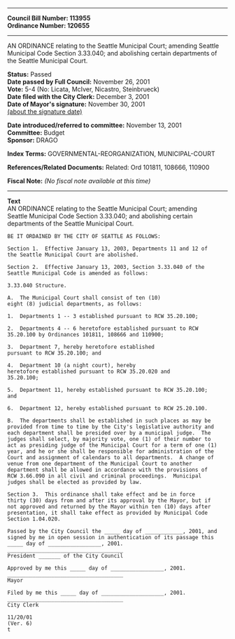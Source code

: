 * * * * *  
  
**Council Bill Number: [](#h0)[](#h2)113955**   
**Ordinance Number: 120655**  
  
* * * * *  
  
AN ORDINANCE relating to the Seattle Municipal Court; amending Seattle Municipal Code Section 3.33.040; and abolishing certain departments of the Seattle Municipal Court.  
  
**Status:** Passed   
**Date passed by Full Council:** November 26, 2001   
**Vote:** 5-4 (No: Licata, McIver, Nicastro, Steinbrueck)   
**Date filed with the City Clerk:** December 3, 2001   
**Date of Mayor's signature:** November 30, 2001   
[(about the signature date)](/~public/approvaldate.htm)   
  
  
**Date introduced/referred to committee:** November 13, 2001   
**Committee:** Budget   
**Sponsor:** DRAGO   
  
**Index Terms:** GOVERNMENTAL-REORGANIZATION, MUNICIPAL-COURT  
  
**References/Related Documents:** Related: Ord 101811, 108666, 110900  
  
**Fiscal Note:** *(No fiscal note available at this time)*  
  
* * * * *  
  
**Text**  
    AN ORDINANCE relating to the Seattle Municipal Court; amending  
    Seattle Municipal Code Section 3.33.040; and abolishing certain  
    departments of the Seattle Municipal Court.  
  
    BE IT ORDAINED BY THE CITY OF SEATTLE AS FOLLOWS:  
  
    Section 1.  Effective January 13, 2003, Departments 11 and 12 of  
    the Seattle Municipal Court are abolished.  
  
    Section 2.  Effective January 13, 2003, Section 3.33.040 of the  
    Seattle Municipal Code is amended as follows:  
  
    3.33.040 Structure.  
  
    A.  The Municipal Court shall consist of ten (10)   
    eight (8) judicial departments, as follows:  
  
    1.  Departments 1 -- 3 established pursuant to RCW 35.20.100;  
  
    2.  Departments 4 -- 6 heretofore established pursuant to RCW  
    35.20.100 by Ordinances 101811, 108666 and 110900;  
  
    3.  Department 7, hereby heretofore established  
    pursuant to RCW 35.20.100; and  
  
    4.  Department 10 (a night court), hereby  
    heretofore established pursuant to RCW 35.20.020 and  
    35.20.100;  
  
    5.  Department 11, hereby established pursuant to RCW 35.20.100;  
    and  
  
    6.  Department 12, hereby established pursuant to RCW 25.20.100.  
  
    B.  The departments shall be established in such places as may be  
    provided from time to time by the City's legislative authority and  
    each department shall be presided over by a municipal judge.  The  
    judges shall select, by majority vote, one (1) of their number to  
    act as presiding judge of the Municipal Court for a term of one (1)  
    year, and he or she shall be responsible for administration of the  
    Court and assignment of calendars to all departments.  A change of  
    venue from one department of the Municipal Court to another  
    department shall be allowed in accordance with the provisions of  
    RCW 3.66.090 in all civil and criminal proceedings.  Municipal  
    judges shall be elected as provided by law.  
  
    Section 3.  This ordinance shall take effect and be in force  
    thirty (30) days from and after its approval by the Mayor, but if  
    not approved and returned by the Mayor within ten (10) days after  
    presentation, it shall take effect as provided by Municipal Code  
    Section 1.04.020.  
  
    Passed by the City Council the _____ day of ____________, 2001, and  
    signed by me in open session in authentication of its passage this  
    _____ day of _________________, 2001.  
    _____________________________________  
    President _______ of the City Council  
  
    Approved by me this _____ day of _________________, 2001.  
    _____________________________________  
    Mayor  
  
    Filed by me this _____ day of ____________________, 2001.  
    _____________________________________  
    City Clerk  
  
    11/20/01  
    (Ver. 6)  
    t  
